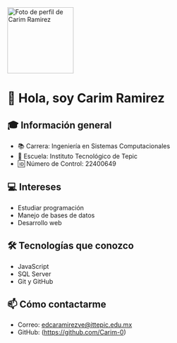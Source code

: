 <img src="https://avatars.githubusercontent.com/u/197320332?s=400&u=fbe98c1d33df2eb0637e57f160a95adcb665e365&v=4" width="150" alt="Foto de perfil de Carim Ramirez" />

# 👋 Hola, soy Carim Ramirez

## 🎓 Información general
- 📚 Carrera: Ingeniería en Sistemas Computacionales
- 🏫 Escuela: Instituto Tecnológico de Tepic
- 🆔 Número de Control: 22400649

## 💻 Intereses
- Estudiar programación
- Manejo de bases de datos
- Desarrollo web

## 🛠 Tecnologías que conozco
- JavaScript
- SQL Server
- Git y GitHub

## 📫 Cómo contactarme
- Correo: edcaramirezve@ittepic.edu.mx
- GitHub: (https://github.com/Carim-0)
